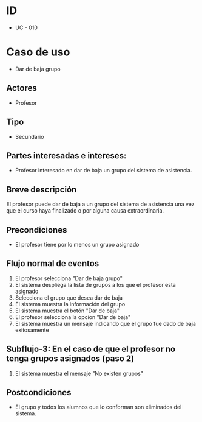 # ID
- UC - 010

# Caso de uso
- Dar de baja grupo

## Actores
- Profesor

## Tipo
- Secundario

## Partes interesadas e intereses:
- Profesor interesado en dar de baja un grupo del sistema de asistencia.

## Breve descripción
El profesor puede dar de baja a un grupo del sistema de asistencia una vez que el curso haya finalizado o por alguna causa extraordinaria. 

## Precondiciones

- El profesor tiene por lo menos un grupo asignado

## Flujo normal de eventos

1. El profesor selecciona "Dar de baja grupo"
2. El sistema despliega la lista de grupos a los que el profesor esta asignado
3. Selecciona el grupo que desea dar de baja
4. El sistema muestra la información del grupo
5. El sistema muestra el botón "Dar de baja"
6. El profesor selecciona la opcion "Dar de baja"
7. El sistema muestra un mensaje indicando que el grupo fue dado de baja exitosamente


## Subflujo-3: En el caso de que el profesor no tenga grupos asignados (paso 2)

1. El sistema muestra el mensaje "No existen grupos"

## Postcondiciones 

- El grupo y todos los alumnos que lo conforman son eliminados del sistema.
